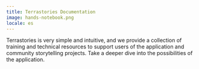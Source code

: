 ```yaml
---
title: Terrastories Documentation
image: hands-notebook.png
locale: es
---
```


Terrastories is very simple and intuitive, and we provide a collection of training and technical resources to support users of the application and community storytelling projects. Take a deeper dive into the possibilities of the application.

<app-button :color="true" localUrl=":8086/all/https://docs.terrastories.app" text="Read the documentation"></app-button>
